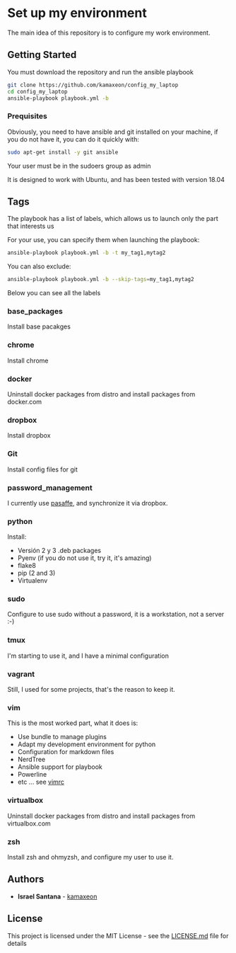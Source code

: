# Set up my environment
The main idea of this repository is to configure my work environment.

## Getting Started

You must download the repository and run the ansible playbook

```bash
git clone https://github.com/kamaxeon/config_my_laptop
cd config_my_laptop
ansible-playbook playbook.yml -b
```

### Prequisites 


Obviously, you need to have ansible and git installed on your machine, if you do not have it, you can do it quickly with:
```bash
sudo apt-get install -y git ansible
```

Your user must be in the sudoers group as admin

It is designed to work with Ubuntu, and has been tested with version 18.04

## Tags

The playbook has a list of labels, which allows us to launch only the part that interests us

For your use, you can specify them when launching the playbook:

```bash
ansible-playbook playbook.yml -b -t my_tag1,mytag2
```

You can also exclude:

```bash
ansible-playbook playbook.yml -b --skip-tags=my_tag1,mytag2
```

Below you can see all the labels

### base_packages

Install base pacakges

### chrome

Install chrome

### docker

Uninstall docker packages from distro and install packages from docker.com

### dropbox

Install dropbox

### Git

Install config files for git 

### password_management

I currently use [pasaffe](https://launchpad.net/pasaffe), and synchronize it via dropbox.

### python

Install:
  * Versión 2 y 3 .deb packages
  * Pyenv (if you do not use it, try it, it's amazing)
  * flake8
  * pip (2 and 3)
  * Virtualenv

### sudo

Configure to use sudo without a password, it is a workstation, not a server :-)

### tmux

I'm starting to use it, and I have a minimal configuration

### vagrant

Still, I used for some projects, that's the reason to keep it.

### vim

This is the most worked part, what it does is:
  * Use bundle to manage plugins
  * Adapt my development environment for python
  * Configuration for markdown files
  * NerdTree
  * Ansible support for playbook
  * Powerline
  * etc ... see [vimrc](dotfiles/vimrc)


### virtualbox

Uninstall docker packages from distro and install packages from virtualbox.com

### zsh

Install zsh and ohmyzsh, and configure my user to use it.

## Authors 

* **Israel Santana** - [kamaxeon](https://github.com/kamaxeon)

## License

This project is licensed under the MIT License - see the [LICENSE.md](LICENSE.md) file for details
